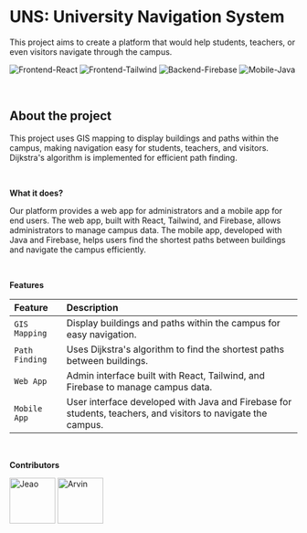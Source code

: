 # UNS: University Navigation System
<p>This project aims to create a platform that would help students, teachers, or even visitors navigate through the campus.</p>

![Frontend-React](https://img.shields.io/badge/Frontend-React-green?style=flat-square)
![Frontend-Tailwind](https://img.shields.io/badge/Frontend-Tailwind-green?style=flat-square)
![Backend-Firebase](https://img.shields.io/badge/Backend-Firebase-blue?style=flat-square)
![Mobile-Java](https://img.shields.io/badge/Mobile-Java-yellow?style=flat-square)

<br />

## About the project
<p>This project uses GIS mapping to display buildings and paths within the campus, making navigation easy for students, teachers, and visitors. Dijkstra's algorithm is implemented for efficient path finding.</p>

<br />
<p><b>What it does?</b></p>
<p>Our platform provides a web app for administrators and a mobile app for end users. The web app, built with React, Tailwind, and Firebase, allows administrators to manage campus data. The mobile app, developed with Java and Firebase, helps users find the shortest paths between buildings and navigate the campus efficiently.</p>

<br />
<p><b>Features</b></p>

| Feature | Description |
|:---------------|:-----|
| `GIS Mapping` | Display buildings and paths within the campus for easy navigation. |
| `Path Finding` | Uses Dijkstra's algorithm to find the shortest paths between buildings. |
| `Web App` | Admin interface built with React, Tailwind, and Firebase to manage campus data. |
| `Mobile App` | User interface developed with Java and Firebase for students, teachers, and visitors to navigate the campus. |

<br />
<p><b>Contributors</b></p>
<a href="https://github.com/Jeao13"><img src="https://avatars.githubusercontent.com/u/136776317?v=4" title="Jeao" width="80" height="80"></a>
<a href="https://github.com/arvinmalaluan"><img src="https://avatars.githubusercontent.com/u/113675340?v=4" title="Arvin" width="80" height="80"></a>
<br />
